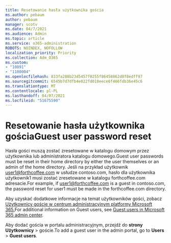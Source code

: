```yaml
---
title: Resetowanie hasła użytkownika gościa
ms.author: pebaum
author: pebaum
manager: scotv
ms.date: 04/7/2021
ms.audience: Admin
ms.topic: article
ms.service: o365-administration
ROBOTS: NOINDEX, NOFOLLOW
localization_priority: Priority
ms.collection: Adm_O365
ms.custom:
- "10891"
- "1100004"
ms.openlocfilehash: 833fa288b23d5457f0255f86458862d8f8edff97
ms.sourcegitcommit: 6545b7d7dfb4e022fd018eece6f466fdb36e45c6
ms.translationtype: MT
ms.contentlocale: pl-PL
ms.lasthandoff: 04/07/2021
ms.locfileid: "51675590"
---
```

# <a name="guest-user-password-reset"></a><span data-ttu-id="d67e7-102">Resetowanie hasła użytkownika gościa</span><span class="sxs-lookup"><span data-stu-id="d67e7-102">Guest user password reset</span></span>

<span data-ttu-id="d67e7-103">Hasła gości muszą zostać zresetowane w katalogu domowym przez użytkownika lub administratora katalogu domowego.</span><span class="sxs-lookup"><span data-stu-id="d67e7-103">Guest user passwords must be reset in their home directory by either the user themselves or an admin of the home directory.</span></span> <span data-ttu-id="d67e7-104">Jeśli na przykład użytkownik user1@forthcoffee.com w usłudze contoso.com, hasło dla użytkownika użytkownik1 musi zostać zresetowane w katalogu forthcoffee.com adresacie.</span><span class="sxs-lookup"><span data-stu-id="d67e7-104">For example, if user1@forthcoffee.com is a guest in contoso.com, the password reset for user1 must be made in the forthcoffee.com directory.</span></span>

<span data-ttu-id="d67e7-105">Aby uzyskać dodatkowe informacje na temat użytkowników gości, zobacz [Użytkownicy goście w centrum administracyjnym platformy Microsoft 365.](https://docs.microsoft.com/microsoft-365/admin/add-users/about-guest-users)</span><span class="sxs-lookup"><span data-stu-id="d67e7-105">For additional information on Guest users, see [Guest users in Microsoft 365 admin center](https://docs.microsoft.com/microsoft-365/admin/add-users/about-guest-users).</span></span>

<span data-ttu-id="d67e7-106">Aby dodać gościa w portalu administracyjnym, przejdź do **strony Użytkownicy**  >  goście.</span><span class="sxs-lookup"><span data-stu-id="d67e7-106">To add a guest user in the admin portal, go to **Users** > **Guest users**.</span></span>